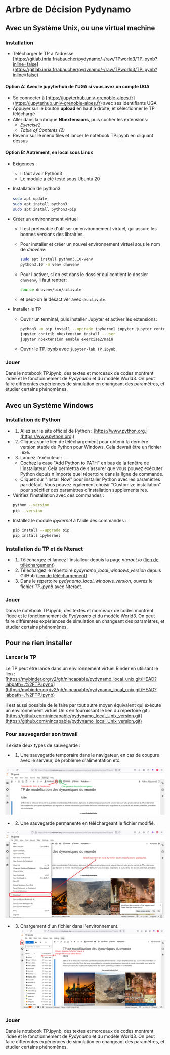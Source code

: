 # Arbre de Décision Pydynamo

## Avec un Système Unix, ou une virtual machine

### Installation
- Télécharger le TP à l'adresse [https://gitlab.inria.fr/abaucher/pydynamo/-/raw/TPworld3/TP.ipynb?inline=false](https://gitlab.inria.fr/abaucher/pydynamo/-/raw/TPworld3/TP.ipynb?inline=false)

#### Option A: Avec le jupyterhub de l'UGA si vous avez un compte UGA
- Se connecter à [https://jupyterhub.univ-grenoble-alpes.fr](https://jupyterhub.univ-grenoble-alpes.fr) avec ses identifiants UGA
- Appuyer sur le bouton **upload** en haut à droite, et sélectionner le TP téléchargé
- Aller dans la rubrique **Nbextensions**, puis cocher les extensions:
  - *Exercise2*
  - *Table of Contents (2)*
- Revenir sur le menu files et lancer le notebook TP.ipynb en cliquant dessus

#### Option B: Autrement, en local sous Linux
- Exigences :
  - Il faut avoir Python3 
  - Le module a été testé sous Ubuntu 20
- Installation de python3
  ```bash
  sudo apt update
  sudo apt install python3
  sudo apt install python3-pip
  ```
- Créer un environnement virtuel
    - Il est préférable d'utiliser un environnement virtuel, qui assure les bonnes versions des librairies.
    - Pour installer et créer un nouvel environnement virtuel sous le nom de *dnovenv*:
    
        ```bash
        sudo apt install python3.10-venv
        python3.10 -m venv dnovenv
        ```
        
    - Pour l'activer, si on est dans le dossier qui contient le dossier `dnovenv`, il faut rentrer:
    
        ```bash
        source dnovenv/bin/activate
        ```
        
    - et peut-on le désactiver avec `deactivate`.
- Installer le TP

    - Ouvrir un terminal, puis installer Jupyter et activer les extensions:
    
        ```bash
        python3 -m pip install --upgrade ipykernel jupyter jupyter_contrib_nbextensions notebook==6.4.12
        jupyter contrib nbextension install --user
        jupyter nbextension enable exercise2/main
        ```
        
    - Ouvrir le TP.ipynb avec `jupyter-lab TP.ipynb`.
    
### Jouer

Dans le notebook TP.ipynb, des textes et morceaux de codes montrent l'idée et le fonctionnement de *Pydynamo* et du modèle World3. On peut faire différentes expériences de simulation en changeant des paramètres, et étudier certains phénomènes.
## Avec un Système Windows

### Installation de Python

- 1. Allez sur le site officiel de Python : [https://www.python.org.](https://www.python.org.)
- 2. Cliquez sur le lien de téléchargement pour obtenir la dernière version stable de Python pour Windows. Cela devrait être un fichier .exe.
- 3. Lancez l'exécuteur :
    - Cochez la case "Add Python to PATH" en bas de la fenêtre de l'installateur. Cela permettra de s'assurer que vous pouvez exécuter Python depuis n'importe quel répertoire dans la ligne de commande.
    - Cliquez sur "Install Now" pour installer Python avec les paramètres par défaut. Vous pouvez également choisir "Customize installation" pour spécifier des paramètres d'installation supplémentaires.
- Vérifiez l'installation avec ces commandes :
    ```bash
    python --version
    pip --version
    ```
- Installez le module *ipykernel* à l'aide des commandes :
    ```bash
    pip install --upgrade pip
    pip install ipykernel
    ```

### Installation du TP et de Nteract

- 1. Téléchargez et lancez l'installeur depuis la page *nteract.io* ([lien de téléchargement](https://github.com/nteract/nteract/releases/download/v0.28.0/nteract-Setup-0.28.0.exe))
- 2. Téléchargez le répertoire *pydynamo_local_windows_version* depuis GitHub ([lien de téléchargement](https://github.com/nincapable/Pydynamo_local_windows_version/archive/refs/heads/main.zip))
- 3. Dans le répertoire *pydynamo_local_windows_version*, ouvrez le fichier *TP.ipynb* avec Nteract.

### Jouer

Dans le notebook TP.ipynb, des textes et morceaux de codes montrent l'idée et le fonctionnement de *Pydynamo* et du modèle World3. On peut faire différentes expériences de simulation en changeant des paramètres, et étudier certains phénomènes.
## Pour ne rien installer

### Lancer le TP

Le TP peut être lancé dans un environnement virtuel Binder en utilisant le lien : [https://mybinder.org/v2/gh/nincapable/pydynamo_local_unix.git/HEAD?labpath=.%2FTP.ipynb](https://mybinder.org/v2/gh/nincapable/pydynamo_local_unix.git/HEAD?labpath=.%2FTP.ipynb)

Il est aussi possible de le faire par tout autre moyen équivalent qui exécute un environnement virtuel Unix en fournissant le lien du répertoire git : [https://github.com/nincapable/pydynamo_local_Unix_version.git](https://github.com/nincapable/pydynamo_local_Unix_version.git)

### Pour sauvegarder son travail

Il existe deux types de sauvegarde :

- 1. Une sauvegarde temporaire dans le navigateur, en cas de coupure avec le serveur, de problème d'alimentation etc.

![Sauvegarde et Chargement dans le navigateur](Documentation/Sauvegarde_depuis_navigateur.png)

- 2. Une sauvegarde permanente en téléchargeant le fichier modifié.

![Sauvegarde en local](Documentation/Sauvegarde_en_local.png)
- 3. Chargement d'un fichier dans l'environnement.
![Chargement en local](Documentation/Chargement_en_local.png)

### Jouer

Dans le notebook TP.ipynb, des textes et morceaux de codes montrent l'idée et le fonctionnement de *Pydynamo* et du modèle World3. On peut faire différentes expériences de simulation en changeant des paramètres, et étudier certains phénomènes.
